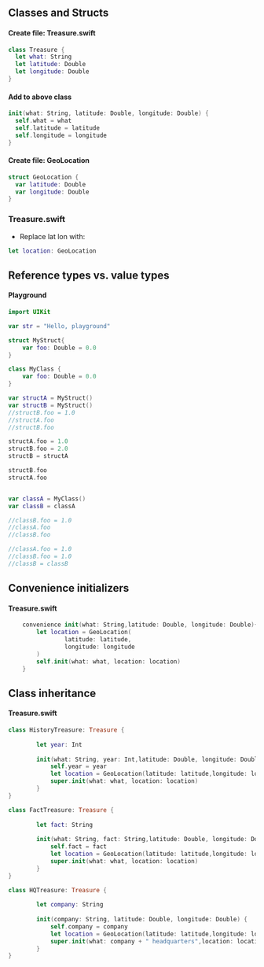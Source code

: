## Classes and Structs

#### Create file: Treasure.swift

```swift
class Treasure {
  let what: String
  let latitude: Double
  let longitude: Double
}
```
####  Add to above class

```swift
init(what: String, latitude: Double, longitude: Double) {
  self.what = what
  self.latitude = latitude
  self.longitude = longitude
}
```
#### Create file: GeoLocation

```swift
struct GeoLocation {
  var latitude: Double
  var longitude: Double
}
```

### Treasure.swift

- Replace lat lon with:

```swift
let location: GeoLocation
```
## Reference types vs. value types

#### Playground

```swift
import UIKit

var str = "Hello, playground"

struct MyStruct{
    var foo: Double = 0.0
}

class MyClass {
    var foo: Double = 0.0
}

var structA = MyStruct()
var structB = MyStruct()
//structB.foo = 1.0
//structA.foo
//structB.foo

structA.foo = 1.0
structB.foo = 2.0
structB = structA

structB.foo
structA.foo


var classA = MyClass()
var classB = classA

//classB.foo = 1.0
//classA.foo
//classB.foo

//classA.foo = 1.0
//classB.foo = 1.0
//classB = classB
```
## Convenience initializers

#### Treasure.swift
```swift
    convenience init(what: String,latitude: Double, longitude: Double){
        let location = GeoLocation(
                latitude: latitude,
                longitude: longitude
        )
        self.init(what: what, location: location)
    }
```

## Class inheritance
#### Treasure.swift
```swift
class HistoryTreasure: Treasure {
        
        let year: Int
        
        init(what: String, year: Int,latitude: Double, longitude: Double){
            self.year = year
            let location = GeoLocation(latitude: latitude,longitude: longitude)
            super.init(what: what, location: location)
        }
}

class FactTreasure: Treasure {
        
        let fact: String
        
        init(what: String, fact: String,latitude: Double, longitude: Double){
            self.fact = fact
            let location = GeoLocation(latitude: latitude,longitude: longitude)
            super.init(what: what, location: location)
        }
}

class HQTreasure: Treasure {
            
        let company: String
        
        init(company: String, latitude: Double, longitude: Double) {
            self.company = company
            let location = GeoLocation(latitude: latitude,longitude: longitude)
            super.init(what: company + " headquarters",location: location)
        }
}
```
